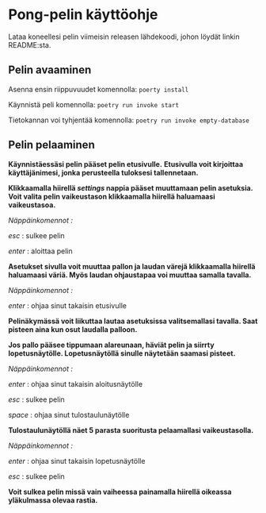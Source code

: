# Pong-pelin käyttöohje
Lataa koneellesi pelin viimeisin releasen lähdekoodi, johon löydät linkin README:sta.

## Pelin avaaminen
Asenna ensin riippuvuudet komennolla:
`poerty install`

Käynnistä peli komennolla:
`poetry run invoke start`

Tietokannan voi tyhjentää komennolla:
`poetry run invoke empty-database`

## Pelin pelaaminen
**Käynnistäessäsi pelin pääset pelin etusivulle.**
**Etusivulla voit kirjoittaa käyttäjänimesi, jonka perusteella tuloksesi tallennetaan.**

**Klikkaamalla hiirellä *settings* nappia pääset muuttamaan pelin asetuksia. 
Voit valita pelin vaikeustason klikkaamalla hiirellä haluamaasi vaikeustasoa.**

*Näppäinkomennot :*

*esc* : sulkee pelin

*enter* : aloittaa pelin



**Asetukset sivulla voit muuttaa pallon ja laudan värejä klikkaamalla hiirellä haluamaasi väriä.
Myös laudan ohjaustapaa voi muuttaa samalla tavalla.**

*Näppäinkomennot :*

*enter* : ohjaa sinut takaisin etusivulle



**Pelinäkymässä voit liikuttaa lautaa asetuksissa valitsemallasi tavalla. 
Saat pisteen aina kun osut laudalla palloon.**

**Jos pallo pääsee tippumaan alareunaan, häviät pelin ja siirrty lopetusnäytölle.
Lopetusnäytöllä sinulle näytetään saamasi pisteet.**

*Näppäinkomennot :*

*enter* : ohjaa sinut takaisin aloitusnäytölle

*esc* : sulkee pelin 

*space* : ohjaa sinut tulostaulunäytölle



**Tulostaulunäytöllä näet 5 parasta suoritusta pelaamallasi vaikeustasolla.**

*Näppäinkomennot :*

*enter* : ohjaa sinut takaisin lopetusnäytölle

*esc* : sulkee pelin



**Voit sulkea pelin missä vain vaiheessa painamalla hiirellä oikeassa yläkulmassa olevaa rastia.**

